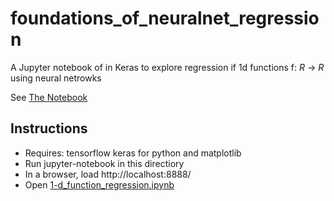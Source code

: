 # foundations\_of\_neuralnet\_regression
A Jupyter notebook of in Keras to explore regression if 1d functions f: *R* -> *R* using neural netrowks

See [The Notebook](1-d_function_regression.ipynb)

## Instructions
- Requires: tensorflow keras for python and matplotlib
- Run jupyter-notebook in this directiory
- In a browser, load http://localhost:8888/
- Open [1-d\_function\_regression.ipynb](1-d_function_regression.ipynb)
